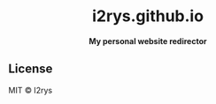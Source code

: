 <h1 align="center">i2rys.github.io</h1>
<h4 align="center">My personal website redirector</h4>

## License
MIT © I2rys
